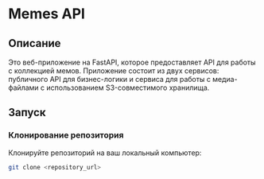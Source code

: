 # Memes API

## Описание

Это веб-приложение на FastAPI, которое предоставляет API для работы с коллекцией мемов. Приложение состоит из двух сервисов: публичного API для бизнес-логики и сервиса для работы с медиа-файлами с использованием S3-совместимого хранилища.

## Запуск

### Клонирование репозитория

Клонируйте репозиторий на ваш локальный компьютер:

```sh
git clone <repository_url>

